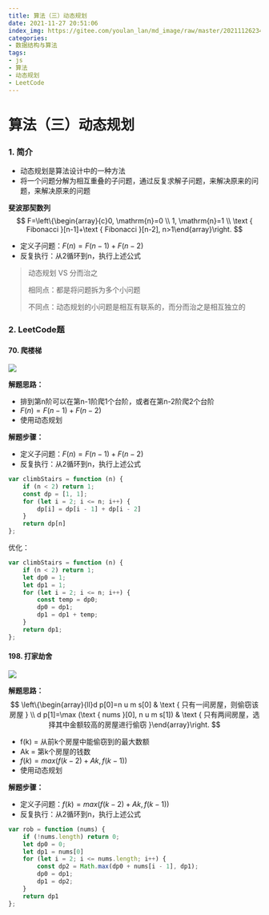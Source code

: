 ```yaml
---
title: 算法（三）动态规划
date: 2021-11-27 20:51:06
index_img: https://gitee.com/youlan_lan/md_image/raw/master/20211126234239.png
categories:
- 数据结构与算法
tags:
- js
- 算法
- 动态规划
- LeetCode
---
```



# 算法（三）动态规划

###  1. 简介 

- 动态规划是算法设计中的一种方法
- 将一个问题分解为相互重叠的子问题，通过反复求解子问题，来解决原来的问题，来解决原来的问题

**斐波那契数列**
$$
F=\left\{\begin{array}{c}0, \mathrm{n}=0 \\ 1, \mathrm{n}=1 \\ \text { Fibonacci }[n-1]+\text { Fibonacci }[n-2], n>1\end{array}\right.
$$

- 定义子问题：$F(n)=F(n-1)+F(n-2)$
- 反复执行：从2循环到n，执行上述公式

> 动态规划 VS 分而治之
>
> 相同点：都是将问题拆为多个小问题
>
> 不同点：动态规划的小问题是相互有联系的，而分而治之是相互独立的

### 2. LeetCode题

#### 70. 爬楼梯

![](https://gitee.com/youlan_lan/md_image/raw/master/20211127173017.png)

**解题思路：**

- 排到第n阶可以在第n-1阶爬1个台阶，或者在第n-2阶爬2个台阶
- $F(n)=F(n-1)+F(n-2)$
- 使用动态规划

**解题步骤：**

* 定义子问题：$F(n)=F(n-1)+F(n-2)$
* 反复执行：从2循环到n，执行上述公式

```js
var climbStairs = function (n) {
    if (n < 2) return 1;
    const dp = [1, 1];
    for (let i = 2; i <= n; i++) {
        dp[i] = dp[i - 1] + dp[i - 2]
    }
    return dp[n]
};
```

优化：

```js
var climbStairs = function (n) {
    if (n < 2) return 1;
    let dp0 = 1;
    let dp1 = 1;
    for (let i = 2; i <= n; i++) {
        const temp = dp0;
        dp0 = dp1;
        dp1 = dp1 + temp;
    }
    return dp1;
};
```





#### 198. 打家劫舍

![](https://gitee.com/youlan_lan/md_image/raw/master/20211127174914.png)

**解题思路：**
$$
\left\{\begin{array}{ll}d p[0]=n u m s[0] & \text { 只有一间房屋，则偷窃该房屋 } \\ d p[1]=\max (\text { nums }[0], n u m s[1]) & \text { 只有两间房屋，选择其中金额较高的房屋进行偷窃 }\end{array}\right.
$$

- f(k) = 从前k个房屋中能偷窃到的最大数额
- Ak = 第k个房屋的钱数
- $f(k) = max(f(k - 2) + Ak, f(k - 1))$
- 使用动态规划

**解题步骤：**

* 定义子问题：$f(k) = max(f(k - 2) + Ak, f(k - 1))$
* 反复执行：从2循环到n，执行上述公式

```js
var rob = function (nums) {
    if (!nums.length) return 0;
    let dp0 = 0;
    let dp1 = nums[0]
    for (let i = 2; i <= nums.length; i++) {
        const dp2 = Math.max(dp0 + nums[i - 1], dp1);
        dp0 = dp1;
        dp1 = dp2;
    }
    return dp1
};
```

